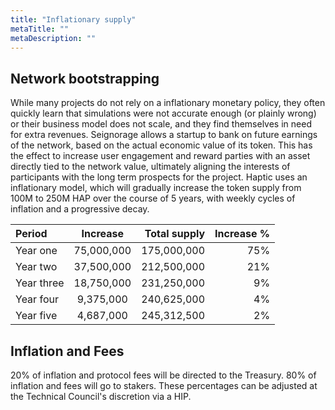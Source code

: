 ```yaml
---
title: "Inflationary supply"
metaTitle: ""
metaDescription: ""
---
```


## Network bootstrapping

While many projects do not rely on a inflationary monetary policy, they often quickly learn that simulations were not accurate enough (or plainly wrong) or their business model does not scale, and they find themselves in need for extra revenues. Seignorage allows a startup to bank on future earnings of the network, based on the actual economic value of its token. This has the effect to increase user engagement and reward parties with an asset directly tied to the network value, ultimately aligning the interests of participants with the long term prospects for the project. Haptic uses an inflationary model, which will gradually increase the token supply from 100M to 250M HAP over the course of 5 years, with weekly cycles of inflation and a progressive decay. 


| Period      | Increase | Total supply     |  Increase % |
| :---        |    :----:   |          ---: |          ---: |
| Year one      |75,000,000      |  175,000,000   |  75%  |
| Year two    | 37,500,000       |  212,500,000      | 21%   |
| Year three  |18,750,000        |  231,250,000      | 9%
| Year four   | 9,375,000        |  240,625,000      | 4%
| Year five   | 4,687,000        |  245,312,500      | 2%


## Inflation and Fees
20% of inflation and protocol fees will be directed to the Treasury. 80% of inflation and fees will go to stakers. These percentages can be adjusted at the Technical Council's discretion via a HIP.